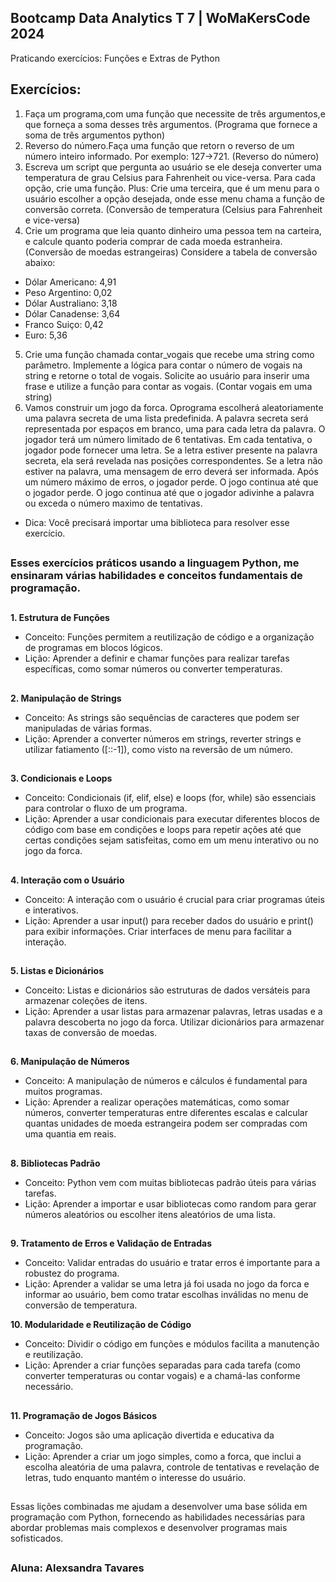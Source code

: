 ## Bootcamp Data Analytics T 7 | WoMaKersCode 2024

Praticando exercícios: Funções e Extras de Python 

##

## **Exercícios:**

1. Faça um programa,com uma função que necessite de três argumentos,e que forneça a soma desses três argumentos. (Programa que fornece a soma de três argumentos python)
2. Reverso do número.Faça uma função que retorn o reverso de um número inteiro informado. Por exemplo: 127->721. (Reverso do número)
3. Escreva um script que pergunta ao usuário se ele deseja converter uma temperatura de grau Celsius para Fahrenheit ou vice-versa. Para cada opção, crie uma função. Plus: Crie uma terceira, que é um menu para o usuário escolher a opção desejada, onde esse menu chama a função de conversão correta. (Conversão de temperatura (Celsius para Fahrenheit e vice-versa)
4. Crie um programa que leia quanto dinheiro uma pessoa tem na carteira, e calcule quanto poderia comprar de cada moeda estranheira. (Conversão de moedas estrangeiras) Considere a tabela de conversão abaixo:
- Dólar Americano: 4,91
- Peso Argentino: 0,02
- Dólar Australiano: 3,18
- Dólar Canadense: 3,64
- Franco Suiço: 0,42
- Euro: 5,36
5. Crie uma função chamada contar_vogais que recebe uma string como parâmetro. Implemente a lógica para contar o número de vogais na string e retorne o total de vogais. Solicite ao usuário para inserir uma frase e utilize a função para contar as vogais. (Contar vogais em uma string)
6. Vamos construir um jogo da forca. Oprograma escolherá aleatoriamente uma palavra secreta de uma lista predefinida. A palavra secreta será representada por espaços em branco, uma para cada letra da palavra. O jogador terá um número limitado de 6 tentativas. Em cada tentativa, o jogador pode fornecer uma letra. Se a letra estiver presente na palavra secreta, ela será revelada nas posições correspondentes. Se a letra não estiver na palavra, uma mensagem de erro deverá ser informada. Após um número máximo de erros, o jogador perde. O jogo continua até que o jogador perde. O jogo continua até que o jogador adivinhe a palavra ou exceda o número maximo de tentativas.

- Dica: Você precisará importar uma biblioteca para resolver esse exercício.

##

### Esses exercícios práticos usando a linguagem Python, me ensinaram várias habilidades e conceitos fundamentais de programação.

##

**1. Estrutura de Funções**

- Conceito: Funções permitem a reutilização de código e a organização de programas em blocos lógicos.
- Lição: Aprender a definir e chamar funções para realizar tarefas específicas, como somar números ou converter temperaturas.

## 

**2. Manipulação de Strings**

- Conceito: As strings são sequências de caracteres que podem ser manipuladas de várias formas.
- Lição: Aprender a converter números em strings, reverter strings e utilizar fatiamento ([::-1]), como visto na reversão de um número.

##

**3. Condicionais e Loops**

- Conceito: Condicionais (if, elif, else) e loops (for, while) são essenciais para controlar o fluxo de um programa.
- Lição: Aprender a usar condicionais para executar diferentes blocos de código com base em condições e loops para repetir ações até que certas condições sejam satisfeitas, como em um menu interativo ou no jogo da forca.

##

**4. Interação com o Usuário**

- Conceito: A interação com o usuário é crucial para criar programas úteis e interativos.
- Lição: Aprender a usar input() para receber dados do usuário e print() para exibir informações. Criar interfaces de menu para facilitar a interação.

##

**5. Listas e Dicionários**

- Conceito: Listas e dicionários são estruturas de dados versáteis para armazenar coleções de itens.
- Lição: Aprender a usar listas para armazenar palavras, letras usadas e a palavra descoberta no jogo da forca. Utilizar dicionários para armazenar taxas de conversão de moedas.

## 

**6. Manipulação de Números**
   
- Conceito: A manipulação de números e cálculos é fundamental para muitos programas.
- Lição: Aprender a realizar operações matemáticas, como somar números, converter temperaturas entre diferentes escalas e calcular quantas unidades de moeda estrangeira podem ser compradas com uma quantia em reais.

##

**8. Bibliotecas Padrão**

- Conceito: Python vem com muitas bibliotecas padrão úteis para várias tarefas.
- Lição: Aprender a importar e usar bibliotecas como random para gerar números aleatórios ou escolher itens aleatórios de uma lista.

##

**9. Tratamento de Erros e Validação de Entradas**

- Conceito: Validar entradas do usuário e tratar erros é importante para a robustez do programa.
- Lição: Aprender a validar se uma letra já foi usada no jogo da forca e informar ao usuário, bem como tratar escolhas inválidas no menu de conversão de temperatura.

**10. Modularidade e Reutilização de Código**

- Conceito: Dividir o código em funções e módulos facilita a manutenção e reutilização.
- Lição: Aprender a criar funções separadas para cada tarefa (como converter temperaturas ou contar vogais) e a chamá-las conforme necessário.

##

**11. Programação de Jogos Básicos**

- Conceito: Jogos são uma aplicação divertida e educativa da programação.
- Lição: Aprender a criar um jogo simples, como a forca, que inclui a escolha aleatória de uma palavra, controle de tentativas e revelação de letras, tudo enquanto mantém o interesse do usuário.

##

Essas lições combinadas me ajudam a desenvolver uma base sólida em programação com Python, fornecendo as habilidades necessárias para abordar problemas mais complexos e desenvolver programas mais sofisticados.

##

### Aluna: Alexsandra Tavares


